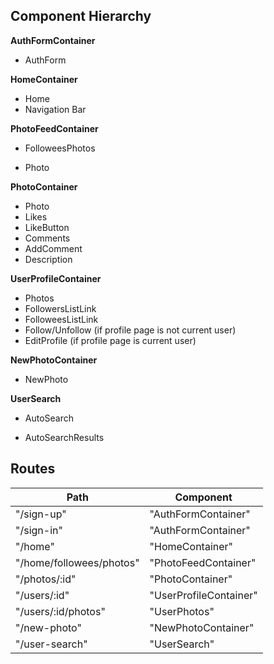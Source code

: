 ## Component Hierarchy

**AuthFormContainer**
 - AuthForm

**HomeContainer**
 - Home
 - Navigation Bar

**PhotoFeedContainer**
 - FolloweesPhotos
  * Photo

**PhotoContainer**
  - Photo
  - Likes
  - LikeButton
  - Comments
  - AddComment
  - Description

**UserProfileContainer**
 - Photos
 - FollowersListLink
 - FolloweesListLink
 - Follow/Unfollow (if profile page is not current user)
 - EditProfile (if profile page is current user)


**NewPhotoContainer**
 - NewPhoto

**UserSearch**
 + AutoSearch
 * AutoSearchResults

## Routes

|Path   | Component   |
|-------|-------------|
| "/sign-up" | "AuthFormContainer" |
| "/sign-in" | "AuthFormContainer" |
| "/home" | "HomeContainer" |
| "/home/followees/photos" | "PhotoFeedContainer" |
| "/photos/:id" | "PhotoContainer" |
| "/users/:id" | "UserProfileContainer" |
| "/users/:id/photos" | "UserPhotos"
| "/new-photo" | "NewPhotoContainer" |
| "/user-search" | "UserSearch" |
